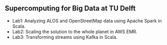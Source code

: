 ## Supercomputing for Big Data at TU Delft

- Lab1: Analyzing ALOS and OpenStreetMap data using Apache Spark in Scala.
- Lab2: Scaling the solution to the whole planet in AWS EMR.
- Lab3: Transforming streams using Kafka in Scala.
